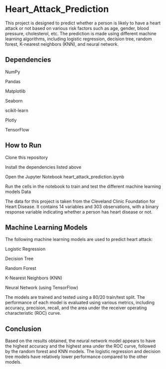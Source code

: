 # Heart_Attack_Prediction
This project is designed to predict whether a person is likely to have a heart attack or not based on various risk factors such as age, gender, blood pressure, cholesterol, etc. The prediction is made using different machine learning algorithms, including logistic regression, decision tree, random forest, K-nearest neighbors (KNN), and neural network.

## Dependencies 

NumPy

Pandas

Matplotlib

Seaborn

scikit-learn

Plotly

TensorFlow

## How to Run 
Clone this repository

Install the dependencies listed above

Open the Jupyter Notebook heart_attack_prediction.ipynb

Run the cells in the notebook to train and test the different machine learning models
Data

The data for this project is taken from the Cleveland Clinic Foundation for Heart Disease. It contains 14 variables and 303 observations, with a binary response variable indicating whether a person has heart disease or not.


## Machine Learning Models 
The following machine learning models are used to predict heart attack:

Logistic Regression

Decision Tree

Random Forest

K-Nearest Neighbors (KNN)

Neural Network (using TensorFlow)

The models are trained and tested using a 80/20 train/test split. The performance of each model is evaluated using various metrics, including accuracy, precision, recall, and the area under the receiver operating characteristic (ROC) curve.

## Conclusion 
Based on the results obtained, the neural network model appears to have the highest accuracy and the highest area under the ROC curve, followed by the random forest and KNN models. The logistic regression and decision tree models have relatively lower performance compared to the other models.
